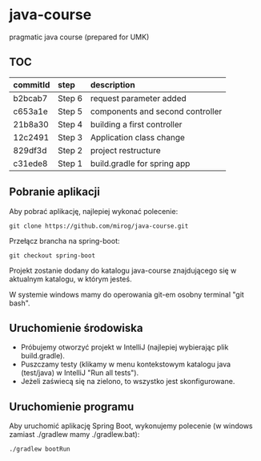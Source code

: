 java-course
===========

pragmatic java course (prepared for UMK)


TOC
---

| commitId| step    | description                      |
|:--------|:--------|:---------------------------------|
| b2bcab7 | Step 6  | request parameter added          |
| c653a1e | Step 5  | components and second controller |
| 21b8a30 | Step 4  | building a first controller      |
| 12c2491 | Step 3  | Application class change         |
| 829df3d | Step 2  | project restructure              |
| c31ede8 | Step 1  | build.gradle for spring app      |


Pobranie aplikacji
------------------

Aby pobrać aplikację, najlepiej wykonać polecenie:

```
git clone https://github.com/mirog/java-course.git
```

Przełącz brancha na spring-boot:

```
git checkout spring-boot
```

Projekt zostanie dodany do katalogu java-course znajdującego się w aktualnym katalogu, w którym jesteś.

W systemie windows mamy do operowania git-em osobny terminal "git bash".


Uruchomienie środowiska
-----------------------

- Próbujemy otworzyć projekt w IntelliJ (najlepiej wybierając plik build.gradle).
- Puszczamy testy (klikamy w menu kontekstowym katalogu java (test/java) w IntelliJ "Run all tests").
- Jeżeli zaświecą się na zielono, to wszystko jest skonfigurowane.


Uruchomienie programu
---------------------

Aby uruchomić aplikację Spring Boot, wykonujemy polecenie (w windows zamiast ./gradlew mamy ./gradlew.bat):

```
./gradlew bootRun
```
